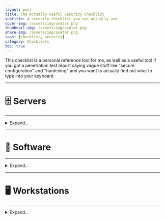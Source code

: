 ```yaml
---
layout: post
title: The Actually Useful Security Checklist
subtitle: A security checklist you can actually use
cover-img: /assets/img/avatar.png
thumbnail-img: /assets/img/avatar.png
share-img: /assets/img/avatar.png
tags: [checklist, security]
category: Checklists
toc: true
---
```


This checklist is a personal reference tool for me, as well as a useful tool if you got a penetration test report saying vague stuff like "secure configuration" and "hardening" and you want to actually find out what to type into your keyboard.

---

# 🗄️ Servers

---

<details markdown="1">
<summary>Expand...</summary>

---

## 🗄️ <span class='highlight'>Servers</span>: Database Services

<details markdown="1">
<summary>Expand...</summary>

---

### 🗄️ MariaDB

<details markdown="1">
<summary>Expand...</summary>

{: .box-note}
*Common Port(s): **3306***

</details>

---

### 🗄️ MySQL

<details markdown="1">
<summary>Expand...</summary>

{: .box-note}
*Common Port(s): **3306***

The best way to quickly harden a MySQL installation is to run the built-in `mysql_secure_installation` script and follow all the instructions it gives you, but manual hardening steps are provided below.

#### 📌 Disable Remote Root Login

<details markdown="1">
<summary>Expand...</summary>

##### 🐧 Debian/Ubuntu:

```console
sudo mysql -e "DELETE FROM mysql.user WHERE User='root' AND Host!='localhost'; FLUSH PRIVILEGES;"
```

</details>

#### 📌 Remove Anonymous Accounts

<details markdown="1">
<summary>Expand...</summary>

##### 🐧 Debian/Ubuntu:

```console
mysql -u root -p

SELECT User, Host FROM mysql.user WHERE User = '';

DELETE FROM mysql.user WHERE User = '';

FLUSH PRIVILEGES;

exit;
```

</details>

#### 📌 Set Strong Root Password

<details markdown="1">
<summary>Expand...</summary>

##### 🐧 Debian/Ubuntu:

```console
sudo mysql

ALTER USER 'root'@'localhost' IDENTIFIED WITH mysql_native_password BY '{password}';
FLUSH PRIVILEGES;

exit;
```

</details>

</details>

</details>

---

## 🔒 <span class='highlight'>Servers</span>: Secure Shell (SSH) Services

<details markdown="1">
<summary>Expand...</summary>

---

### 🔒 OpenSSH Server

<details markdown="1">
<summary>Expand...</summary>

{: .box-note}
*Package Name(s): **openssh-server** (apt)*<br>*Common Port(s): <strong>22</strong> (SSH)*

Unless otherwise stated, most of the configuration changes below will require you to reload or restart the service to fully apply them.

#### 📌 Disable Insecure Ciphers

<details markdown="1">
<summary>Expand...</summary>

##### 🐧 Debian/Ubuntu:

```console
(editor) /etc/ssh/sshd_config

MACs hmac-sha2-256,hmac-sha2-512,umac-64-etm@openssh.com,umac-128-etm@openssh.com
KexAlgorithms curve25519-sha256@libssh.org,diffie-hellman-group-exchange-sha256
Ciphers aes256-gcm@openssh.com,aes128-gcm@openssh.com,chacha20-poly1305@openssh.com
```

</details>

#### 📌 Disable Root Login

<details markdown="1">
<summary>Expand...</summary>

##### 🐧 Debian/Ubuntu:

```console
(editor) /etc/ssh/sshd_config

PermitRootLogin no
```

</details>

#### 📌 Enforce Strong Passwords

<details markdown="1">
<summary>Expand...</summary>

You can enforce strong SSH passwords using PAM.

##### 🐧 Debian/Ubuntu:

Install the PAM package:

```console
apt install libpam-pwquality
```

Then enable PAM in the SSH configuration file:

```console
(editor) /etc/ssh/sshd_config

UsePAM yes
PasswordAuthentication yes
```

Then set your password requirements in the PAM configuration file:

```console
(editor) /etc/pam.d/common-password

password requisite pam_pwquality.so retry=3 minlen={minimum length} ucredit=-{number of uppercase letters} lcredit=-{number of lowercase letters} dcredit=-{number of digits} ocredit=-{number of special characters}
```

Make sure the settings also match in this configuration file:

```console
(editor) /etc/security/pwquality.conf

minlen = {minimum length}
ucredit = -{number of uppercase letters}
lcredit = -{number of lowercase letters}
dcredit = -{number of digits}
ocredit = -{number of special characters}
```

You can also block common passwords like this:

```console
(editor) /etc/pam.d/common-password

password requisite ... dictcheck=1 (add to the end of the existing line)
```

```console
(editor) /etc/security/pwquality.conf

dictcheck = 1
dictpath = /usr/share/dict/cracklib-small (or a custom wordlist you made)
```

Some recommended "bad passwords" to block if you make a custom wordlist are:

```console
1234
123456
admin
letmein
password
qwerty
```

{: .box-success}
✅ **Verification**: Change a user's password with passwd (sudo passwd {user}) and verify that you can't set a password that does not conform to the configured requirements.

</details>

#### 📌 Whitelist Access

<details markdown="1">
<summary>Expand...</summary>

The OpenSSH service should only be accessible to a limited range of IP addresses, ideally off a whitelist that is enforced by the local firewall and/or by the OpenSSH service configuration file. You can use the `AllowUsers` and `AllowGroups` directives to make access as granular as possible.

##### 🐧 Debian/Ubuntu:

```console
(editor) /etc/ssh/sshd_config

Match Address {ip,ip,ip...}
    AllowUsers {user} {user} {user}...
```

</details>

</details>

</details>

---

## 🌎 <span class='highlight'>Servers</span>: Web (HTTP/HTTPS) Services

<details markdown="1">
<summary>Expand...</summary>

---

### 🌎 <span class='highlight'>Servers</span>: <span class='highlight-green'>Web Services</span>: Apache HTTP

<details markdown="1">
<summary>Expand...</summary>

{: .box-note}
*Package Name(s): **apache2** (apt), **httpd** (yum)*<br>*Common Port(s): <strong>80</strong> (HTTP), <strong>443</strong> (HTTPS), <strong>8080</strong> (Alternate HTTP), <strong>8443</strong> (Alternate HTTPS)*

Unless otherwise stated, most of the Apache configuration changes below will require you to reload or restart Apache to fully apply them, i.e.:

```console
service apache2 restart

systemctl restart apache2
```

File locations may also vary depending on how you set up your web server. You may also need to install or enable certain modules (**mod_headers**, **mod_rewrite**, **mod_status**) using `a2enmod` where needed.

#### 📌 Disable SSLv2/SSLv3/TLSv1/TLSv1.1

<details markdown="1">
<summary>Expand...</summary>

##### 🐧 Debian/Ubuntu:

```console
(editor) /etc/apache2/sites-enabled/(ssl config files)

SSLProtocol all -SSLv3 -SSLv2 -TLSv1 -TLSv1.1
```

</details>

#### 📌 Disable TRACE

<details markdown="1">
<summary>Expand...</summary>

##### 🐧 Debian/Ubuntu:

```console
(editor) /etc/apache2/conf-enabled/security.conf

TraceEnable Off
```

{: .box-success}
✅ **Verification**: Use nmap with the <a href="https://nmap.org/nsedoc/scripts/http-methods.html">http-methods</a> script to scan open HTTP/HTTPS ports (usually 80/443) and verify that the TRACE method doesn't appear in the list of supported methods.

</details>

#### 📌 Enable Custom Error Page

<details markdown="1">
<summary>Expand...</summary>

The default Apache error page exposes version information and shows exactly what version and build of Apache you have on your server. To conceal this information, you should create a custom error page and set it as the default error page for 403 Forbidden, 404 Not Found, etc. in the Apache configuration file.

##### 🐧 Debian/Ubuntu:

```console
(editor) /etc/apache2/sites-enabled/(config files)

ErrorDocument 403 {file}
ErrorDocument 404 {file}
```

{: .box-success}
✅ **Verification**: Browse to a nonexistent directory and verify that you get the custom error page.

</details>

#### 📌 Hide Server Information

<details markdown="1">
<summary>Expand...</summary>

##### 🐧 Debian/Ubuntu:

```console
(editor) /etc/apache2/conf-enabled/security.conf

ServerSignature Off
ServerTokens Prod
```

{: .box-success}
✅ **Verification**: Use nmap with the service detection flag (`-sV`) to scan open HTTP/HTTPS ports (usually 80/443) and verify that the banner grab shows "Apache" instead of "Apache x.x.x".

</details>

#### 📌 Remove Unnecessary Files/Directories

<details markdown="1">
<summary>Expand...</summary>

Remove or conceal the following **dotfile** (hidden by default on Linux unless listed with `ls -la`) directories and files from `/var/www/html` (or whichever file location is tied to your web server setup):
- `.cache`
- `.config`
- `.env` (can leak hardcoded secrets)
- `.eslintrc`
- `.git` (can leak hardcoded secrets)
  - `/config` (can leak hardcoded secrets)
- `.gitattributes`
- `.github`
- `.gitignore`
- `.gitinfo`
- `.gitmodules`
- `.gnupg` (contains PGP information)
- `.jshintrc`
- `.nvmrc`
- `.travis.yml`
- `.viminfo`

Remove or conceal the following other directories and files:
- `composer.json`
- `composer.lock`
- `docker-compose.yml` (exposes Docker configuration information and services)
- `Gruntfile.js`
- `npm-shrinkwrap.json` (exposes dependencies and version information)
- `package.json` (exposes dependencies and version information)
- `phpinfo` (exposes PHP version information)
- `phpinfo.php` (exposes PHP version information)

If desired, you can entirely block specific sensitive file types from being browsed in `/etc/apache2/conf-enabled/security.conf` (or wherever your Apache configuration files are):

```console
RedirectMatch 404 /\.git
RedirectMatch 404 /\.svn
```

{: .box-success}
✅ **Verification**: Browse to these directories and files in any web browser and verify that you receive either a 403 Forbidden or a 404 Not Found response. You can also use curl.

</details>

#### 📌 <span class='highlight'>mod_headers</span>: Enforce HTTP Strict Transport Security (HSTS) Header

<details markdown="1">
<summary>Expand...</summary>
The maximum age value can vary depending on your preferences, but the default value of 31536000 I usually use has never caused any issues.

##### 🐧 Debian/Ubuntu:

```console
(editor) /etc/apache2/sites-enabled/(config files)

Header always set Strict-Transport-Security max-age=31536000
```

{: .box-success}
✅ **Verification**: Browse to the site and verify that you receive a Strict-Transport-Security header in the HTTP response, and that it has the configured age value. You can see it using your web browser's Developer Tools (Network -> Headers), or through nmap and other header grabber tools.

</details>

#### 📌 <span class='highlight'>mod_rewrite</span>: Enforce HTTP To HTTPS Rewrite

<details markdown="1">
<summary>Expand...</summary>

##### 🐧 Debian/Ubuntu:

```console
(editor) /etc/apache2/sites-enabled/(config files)

RewriteEngine On
RewriteCond %{HTTPS} off
RewriteRule ^(.*)$ https://%{HTTP_HOST}/$1 [R=301,L]
```

</details>

#### 📌 <span class='highlight'>mod_status</span>: Restrict Access To Server Status Page

<details markdown="1">
<summary>Expand...</summary>

##### 🐧 Debian/Ubuntu:

```console
(editor) /etc/apache2/mods-enabled/status.conf

<Location /server-status>
    SetHandler server-status
    Require local
    Require ip {ip ip ip...}
</Location>
```

</details>

</details>

---

### 🌎 Apache Tomcat

<details markdown="1">
<summary>Expand...</summary>

{: .box-note}
*Common Port(s): **80** (HTTP), **443** (HTTPS), **8080** (Alternate HTTP), **8443** (Alternate HTTPS)*

Unless otherwise stated, you will usually have to run the Tomcat shutdown and startup scripts (or restart the service if it's configured as one) to fully apply these changes.

`$CATALINA_HOME` on most installations is something like `/home/tomcat/` or `/opt/tomcat/` (Debian/Ubuntu). If you need to manually tell the server where it is, you can do it like this:

```console
export CATALINA_HOME={directory}
```

#### 📌 Restrict Access To Manager Application

<details markdown="1">
<summary>Expand...</summary>

The `context.xml` file controls access to the Manager Application that comes bundled with Tomcat. You will usually want to restrict this to only localhost access (127.0.0.1).

##### 🐧 Debian/Ubuntu:

```console
(editor) $CATALINA_HOME/webapps/manager/META-INF/context.xml

<Context antiResourceLocking="false" privileged="true">
    <Valve className="org.apache.catalina.valves.RemoteAddrValve"
           allow="127\.\d+\.\d+\.\d+|::1" />
</Context>
```

If you want to also allow a specific IP address, i.e. **[1].[2].[3].[4]**, format it like **[1]\\.[2]\\.[3]\\.[4]** and add it to the allow statement with an "or" operator (`|`).

You can also configure a login requirement and a specific user that is authorized to view the page after entering a password:

```console
(editor) $CATALINA_HOME/conf/tomcat-users.xml

<tomcat-users>
  <user username="admin" password="{password}" roles="manager-gui"/>
</tomcat-users>

```

{: .box-success}
✅ **Verification**: Browse to `/manager/html` on your site and verify that you get a 403 Access Denied error page if you are not on the whitelist.

</details>

</details>

---

### 🌎 PHP

<details markdown="1">
<summary>Expand...</summary>

{: .box-note}
*Common Port(s): **80** (HTTP), **443** (HTTPS), **8080** (Alternate HTTP), **8443** (Alternate HTTPS)*

</details>

</details>

</details>

---

# 🧩 Software

---

<details markdown="1">
<summary>Expand...</summary>

</details>

---

# 🖥️ Workstations

---

<details markdown="1">
<summary>Expand...</summary>

---

## 🪟 Windows

---

## 🐧 Linux

---

</details>